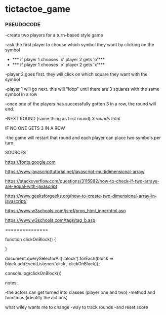 # tictactoe_game

### PSEUDOCODE 

-create two players for a turn-based style game

-ask the first player to choose which symbol they want by clicking on the symbol
- *** if player 1 chooses 'x' player 2 gets 'o'***
- *** if player 1 chooses 'o' player 2 gets 'x'***

-player 2 goes first. they will click on which square they want with the symbol

-player 1 will go next. this will "loop" until there are 3 squares with the same symbol in a row

-once one of the players has successfully gotten 3 in a row, the round will end. 

-NEXT ROUND (same thing as first round) *3 rounds total*


IF NO ONE GETS 3 IN A ROW

-the game will restart that round and each player can place two symbols per turn








SOURCES

https://fonts.google.com

https://www.javascripttutorial.net/javascript-multidimensional-array/

https://stackoverflow.com/questions/3115982/how-to-check-if-two-arrays-are-equal-with-javascript

https://www.geeksforgeeks.org/how-to-create-two-dimensional-array-in-javascript/

https://www.w3schools.com/jsref/prop_html_innerhtml.asp

https://www.w3schools.com/tags/tag_b.asp



===============

function clickOnBlock() {

}

document.querySelectorAll('.block').forEach(block => block.addEventListener('click', clickOnBlock));

console.log(clickOnBlock())



notes:
 
-the actors can get turned into classes (player one and two)
-method and functions (identify the actions)


what wiley wants me to change 
-way to track rounds 
-and reset score 